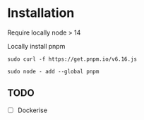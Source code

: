 # Installation

Require locally node > 14


Locally install pnpm 

`sudo curl -f https://get.pnpm.io/v6.16.js`

`sudo node - add --global pnpm`

## TODO
- [ ] Dockerise